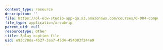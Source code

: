 ```yaml
---
content_type: resource
description: ''
file: https://ol-ocw-studio-app-qa.s3.amazonaws.com/courses/6-004-computation-structures-spring-2017/e93c78da45273aa745d4454003f244e9_LW-8wbtPQIE.srt
file_type: application/x-subrip
parent_uid: null
resourcetype: Other
title: 3play caption file
uid: e93c78da-4527-3aa7-45d4-454003f244e9
---
```


